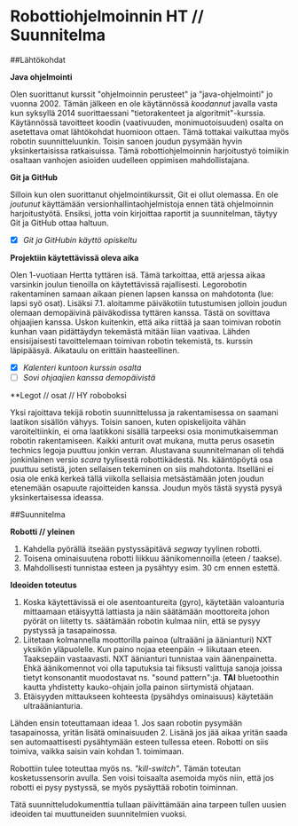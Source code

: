 Robottiohjelmoinnin HT // Suunnitelma
====================================

##Lähtökohdat

**Java ohjelmointi**

Olen suorittanut kurssit "ohjelmoinnin perusteet" ja "java-ohjelmointi" jo vuonna 2002. Tämän jälkeen en ole käytännössä *koodannut* javalla vasta kun syksyllä 2014 suorittaessani "tietorakenteet ja algoritmit"-kurssia. Käytännössä tavoitteet koodin (vaativuuden, monimuotoisuuden) osalta on asetettava omat lähtökohdat huomioon ottaen. Tämä tottakai vaikuttaa myös robotin suunnitteluunkin. Toisin sanoen joudun pysymään hyvin yksinkertaisissa ratkaisuissa. Tämä robottiohjelmoinnin harjoitustyö toimiikin osaltaan vanhojen asioiden uudelleen oppimisen mahdollistajana.

**Git ja GitHub**

Silloin kun olen suorittanut ohjelmointikurssit, Git ei ollut olemassa. En ole *joutunut* käyttämään versionhallintaohjelmistoja ennen tätä ohjelmoinnin harjoitustyötä. Ensiksi, jotta voin kirjoittaa raportit ja suunnitelman, täytyy Git ja GitHub ottaa haltuun.

- [x] *Git ja GitHubin käyttö opiskeltu*

**Projektiin käytettävissä oleva aika**

Olen 1-vuotiaan Hertta tyttären isä. Tämä tarkoittaa, että arjessa aikaa varsinkin joulun tienoilla on käytettävissä rajallisesti. Legorobotin rakentaminen samaan aikaan pienen lapsen kanssa on mahdotonta (lue: lapsi syö osat). Lisäksi 7.1. aloitamme päiväkotiin tutustumisen jolloin joudun olemaan demopäivinä päiväkodissa tyttären kanssa. Tästä on sovittava ohjaajien kanssa. Uskon kuitenkin, että aika riittää ja saan toimivan robotin kunhan vaan pidättäydyn tekemästä mitään liian vaativaa. Lähden ensisijaisesti tavoittelemaan toimivan robotin tekemistä, ts. kurssin läpipääsyä. Aikataulu on erittäin haasteellinen.

- [x] *Kalenteri kuntoon kurssin osalta*
- [ ] *Sovi ohjaajien kanssa demopäivistä*

**Legot // osat // HY roboboksi

Yksi rajoittava tekijä robotin suunnittelussa ja rakentamisessa on saamani laatikon sisällön vähyys. Toisin sanoen, kuten opiskelijoita vähän varoiteltiinkin, ei oma laatikkoni sisällä tarpeeksi osia monimutkaisemman robotin rakentamiseen. Kaikki anturit ovat mukana, mutta perus osasetin technics legoja puuttuu jonkin verran. Alustavana suunnitelmanan oli tehdä jonkinlainen versio *scara* tyylisestä robottikädestä. Ns. kääntöpöytä osa puuttuu setistä, joten sellaisen tekeminen on siis mahdotonta. Itselläni ei osia ole enkä kerkeä tällä viikolla sellaisia metsästämään joten joudun etenemään osapuute rajoitteiden kanssa. Joudun myös tästä syystä pysyä yksinkertaisessa ideassa.

##Suunnitelma

**Robotti // yleinen**

1. Kahdella pyörällä itseään pystyssäpitävä *segway* tyylinen robotti.
2. Toisena ominaisuutena robotti liikkuu äänikomennoilla (eteen / taakse).
3. Mahdollisesti tunnistaa esteen ja pysähtyy esim. 30 cm ennen estettä.

**Ideoiden toteutus**

1. Koska käytettävissä ei ole asentoantureita (gyro), käytetään valoanturia mittaamaan etäisyyttä lattiasta ja näin säätämään moottoreita johon pyörät on liitetty ts. säätämään robotin kulmaa niin, että se pysyy pystyssä ja tasapainossa.
2. Liitetaan kolmannella moottorilla painoa (ultraääni ja äänianturi) NXT yksikön yläpuolelle. Kun paino nojaa eteenpäin -> liikutaan eteen. Taaksepäin vastaavasti. NXT äänianturi tunnistaa vain äänenpainetta. Ehkä äänikomennot voi olla taputuksia tai fiksusti valittuja sanoja joissa tietyt konsonantit muodostavat ns. "sound pattern":ja. **TAI** bluetoothin kautta yhdistetty kauko-ohjain jolla painon siirtymistä ohjataan.
3. Etäisyyden mittaukseen kohteesta (pysähdys ominaisuus) käytetään ultraäänianturia.

Lähden ensin toteuttamaan ideaa 1. Jos saan robotin pysymään tasapainossa, yritän lisätä ominaisuuden 2. Lisänä jos jää aikaa yritän saada sen automaattisesti pysähtymään esteen tullessa eteen. Robotti on siis toimiva, vaikka saisin vain kohdan 1. toimimaan.

Robottiin tulee toteuttaa myös ns. *"kill-switch"*. Tämän toteutan kosketussensorin avulla. Sen voisi toisaalta asemoida myös niin, että jos robotti ei pysy pystyssä, se myös pysäyttää robotin toiminnan.

Tätä suunnitteludokumenttia tullaan päivittämään aina tarpeen tullen uusien ideoiden tai muuttuneiden suunnitelmien vuoksi.
